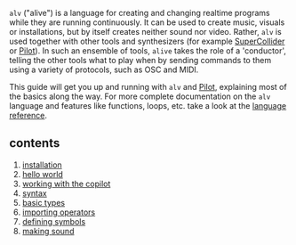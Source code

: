 `alv` ("alive") is a language for creating and changing realtime programs while
they are running continuously. It can be used to create music, visuals or
installations, but by itself creates neither sound nor video. Rather, `alv` is
used together with other tools and synthesizers (for example
[SuperCollider][supercollider] or [Pilot][pilot]). In such an ensemble of
tools, `alive` takes the role of a 'conductor', telling the other tools what to
play when by sending commands to them using a variety of protocols, such as OSC
and MIDI.

This guide will get you up and running with `alv` and [Pilot][pilot], explaining
most of the basics along the way. For more complete documentation on the `alv` 
language and features like functions, loops, etc. take a look at the
[language reference](../reference/index.html).

## contents

1. [installation](01_installation.html)
2. [hello world](02_hello-world.html)
3. [working with the copilot](03_working-with-the-copilot.html)
4. [syntax](04_syntax.html)
5. [basic types](05_basic-types.html)
6. [importing operators](06_importing-operators.html)
7. [defining symbols](07_symbols.html)
8. [making sound](08_making-sound.html)

[supercollider]: https://supercollider.github.io/
[pilot]:         https://github.com/hundredrabbits/Pilot
